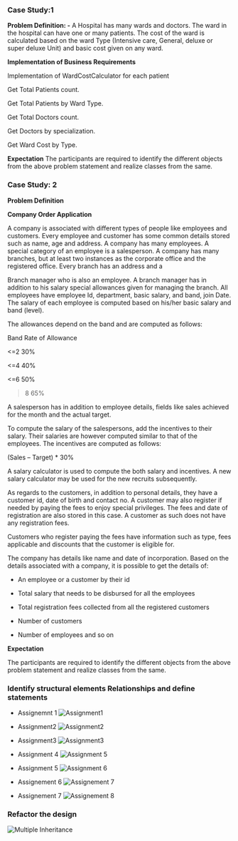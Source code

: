 ###  Case Study:1

**Problem Definition: -** A Hospital has many wards and doctors. The ward in the hospital can have one or many patients. The cost of the ward is calculated based on the ward Type (Intensive care, General, deluxe or super deluxe Unit) and basic cost given on any ward.

**Implementation of Business Requirements**

Implementation of WardCostCalculator for each patient

Get Total Patients count.

Get Total Patients by Ward Type.

Get Total Doctors count.

Get Doctors by specialization.

Get Ward Cost by Type.

**Expectation**
The participants are required to identify the different objects from the above problem statement and realize classes from the same.

### Case Study: 2

**Problem Definition**

**Company Order Application**

A company is associated with different types of people like employees and customers. Every employee and customer has some common details stored such as name, age and address. A company has many employees. A special category of an employee is a salesperson. A company has many branches, but at least two instances as the corporate office and the registered office. Every branch has an address and a

Branch manager who is also an employee. A branch manager has in addition to his salary special allowances given for managing the branch. All employees have employee Id, department, basic salary, and band, join Date. The salary of each employee is computed based on his/her basic salary and band (level).

The allowances depend on the band and are computed as follows:

Band Rate of Allowance

<=2 30%

<=4 40%

<=6 50%

>8 65%

A salesperson has in addition to employee details, fields like sales achieved for the month and the actual target.

To compute the salary of the salespersons, add the incentives to their salary. Their salaries are however computed similar to that of the employees. The incentives are computed as follows:

(Sales – Target) * 30%

A salary calculator is used to compute the both salary and incentives. A new salary calculator may be used for the new recruits subsequently.

As regards to the customers, in addition to personal details, they have a customer id, date of birth and contact no. A customer may also register if needed by paying the fees to enjoy special privileges. The fees and date of registration are also stored in this case. A customer as such does not have any registration fees.

Customers who register paying the fees have information such as type, fees applicable and discounts that the customer is eligible for.

The company has details like name and date of incorporation. Based on the details associated with a company, it is possible to get the details of:

- An employee or a customer by their id

- Total salary that needs to be disbursed for all the employees

- Total registration fees collected from all the registered customers

- Number of customers

- Number of employees and so on

**Expectation**

The participants are required to identify the different objects from the above problem statement and realize classes from the same.

### Identify structural elements Relationships and define statements  

- Assignemnt 1
![Assignment1](https://github.com/venu-shastri/ooad-uml-knowledge/blob/master/images/IdentifyRealtionships.JPG)

- Assignment2
![Assignment2](https://github.com/venu-shastri/ooad-uml-knowledge/blob/master/images/IdentifyRealtionships2.JPG)

- Assignment3
![Assignment3](https://github.com/venu-shastri/ooad-uml-knowledge/blob/master/images/IdentifyRealtionships3.JPG)

- Assignment 4
![Assignment 5](https://github.com/venu-shastri/ooad-uml-knowledge/blob/master/images/BeverageBuilder.png)

- Assignment 5
![Assignment 6](https://github.com/venu-shastri/ooad-uml-knowledge/blob/master/images/IceCreamFlavor.png)

- Assignement 6
![Assignement 7](https://github.com/venu-shastri/ooad-uml-knowledge/blob/master/images/Double_Dispatch_Problem%20%281%29.png)
- Assignement 7
![Assignement 8](https://github.com/venu-shastri/ooad-uml-knowledge/blob/master/images/Printer_Visitor.png)

### Refactor the design

![Multiple Inheritance](https://github.com/venu-shastri/ooad-uml-knowledge/blob/master/images/MultipleInheritance.png)
<!--stackedit_data:
eyJoaXN0b3J5IjpbLTE4MDA5MTYzMzMsLTc0MDczNjAxOCwyOT
AwNzI2NjUsMTM5MDA2MzU1OCwtMTUyMzM0ODk3NF19
-->